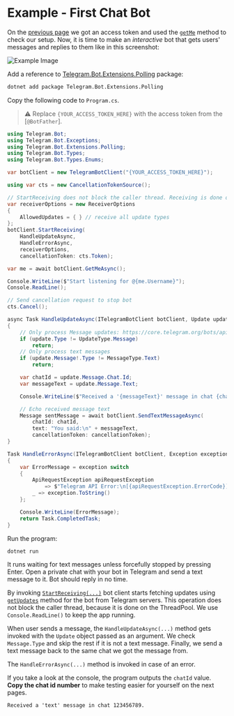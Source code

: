 # Example - First Chat Bot

On the [previous page] we got an access token and used the [`getMe`] method to check our setup.
Now, it is time to make an _interactive_ bot that gets users' messages and replies to them like in this screenshot:

![Example Image](docs/shot-example_bot.jpg)

Add a reference to [Telegram.Bot.Extensions.Polling] package:

```bash
dotnet add package Telegram.Bot.Extensions.Polling
```

Copy the following code to `Program.cs`.

> ⚠️ Replace `{YOUR_ACCESS_TOKEN_HERE}` with the access token from the [`@BotFather`].

```c#
using Telegram.Bot;
using Telegram.Bot.Exceptions;
using Telegram.Bot.Extensions.Polling;
using Telegram.Bot.Types;
using Telegram.Bot.Types.Enums;

var botClient = new TelegramBotClient("{YOUR_ACCESS_TOKEN_HERE}");

using var cts = new CancellationTokenSource();

// StartReceiving does not block the caller thread. Receiving is done on the ThreadPool.
var receiverOptions = new ReceiverOptions
{
    AllowedUpdates = { } // receive all update types
};
botClient.StartReceiving(
    HandleUpdateAsync,
    HandleErrorAsync,
    receiverOptions,
    cancellationToken: cts.Token);

var me = await botClient.GetMeAsync();

Console.WriteLine($"Start listening for @{me.Username}");
Console.ReadLine();

// Send cancellation request to stop bot
cts.Cancel();

async Task HandleUpdateAsync(ITelegramBotClient botClient, Update update, CancellationToken cancellationToken)
{
    // Only process Message updates: https://core.telegram.org/bots/api#message
    if (update.Type != UpdateType.Message)
        return;
    // Only process text messages
    if (update.Message!.Type != MessageType.Text)
        return;

    var chatId = update.Message.Chat.Id;
    var messageText = update.Message.Text;

    Console.WriteLine($"Received a '{messageText}' message in chat {chatId}.");

    // Echo received message text
    Message sentMessage = await botClient.SendTextMessageAsync(
        chatId: chatId,
        text: "You said:\n" + messageText,
        cancellationToken: cancellationToken);
}

Task HandleErrorAsync(ITelegramBotClient botClient, Exception exception, CancellationToken cancellationToken)
{
    var ErrorMessage = exception switch
    {
        ApiRequestException apiRequestException
            => $"Telegram API Error:\n[{apiRequestException.ErrorCode}]\n{apiRequestException.Message}",
        _ => exception.ToString()
    };

    Console.WriteLine(ErrorMessage);
    return Task.CompletedTask;
}
```

Run the program:

```bash
dotnet run
```

It runs waiting for text messages unless forcefully stopped by pressing Enter. Open a private chat with your bot in
Telegram and send a text message to it. Bot should reply in no time.

By invoking [`StartReceiving(...)`] bot client starts fetching updates using [`getUpdates`] method for the bot
from Telegram servers. This operation does not block the caller thread, because it is done on the ThreadPool. We use `Console.ReadLine()` to keep the app running.

When user sends a message, the `HandleUpdateAsync(...)` method gets invoked with the `Update` object passed as an argument.
We check `Message.Type` and skip the rest if it is not a text message.
Finally, we send a text message back to the same chat we got the message from.

The `HandleErrorAsync(...)` method is invoked in case of an error.

If you take a look at the console, the program outputs the `chatId` value. **Copy the chat id number** to make testing easier
for yourself on the next pages.

```text
Received a 'text' message in chat 123456789.
```

<!-- -->

[previous page]: quickstart.md
[`getMe`]: https://core.telegram.org/bots/api#getme
[Telegram.Bot.Extensions.Polling]: https://www.nuget.org/packages/Telegram.Bot.Extensions.Polling/
[`getUpdates`]: https://core.telegram.org/bots/api#getupdates
[`StartReceiving(...)`]: https://github.com/TelegramBots/Telegram.Bot.Extensions.Polling/blob/master/src/Telegram.Bot.Extensions.Polling/Extensions/TelegramBotClientPollingExtensions.cs
